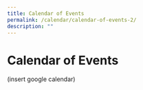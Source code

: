 ```yaml
---
title: Calendar of Events
permalink: /calendar/calendar-of-events-2/
description: ""
---
```

# **Calendar of Events**

(insert google calendar)